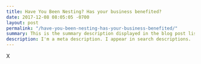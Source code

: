 ```yaml
---
title: Have You Been Nesting? Has your business benefited?
date: 2017-12-08 08:05:05 -0700
layout: post
permalink: "/have-you-been-nesting-has-your-business-benefited/"
summary: This is the summary description displayed in the blog post list.
description: I'm a meta description. I appear in search descriptions.
---
```

X